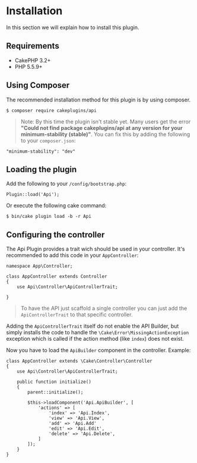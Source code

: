 # Installation

In this section we will explain how to install this plugin.

##  Requirements

- CakePHP 3.2+
- PHP 5.5.9+

## Using Composer

The recommended installation method for this plugin is by using composer.

```
$ composer require cakeplugins/api
```

> Note: By this time the plugin isn't stable yet. Many users get the error **"Could not find package cakeplugins/api at any version for your minimum-stability (stable)"**.
You can fix this by adding the following to your `composer.json`: 

```
"minimum-stability": "dev"
```

## Loading the plugin

Add the following to your `/config/bootstrap.php`:

```
Plugin::load('Api');
```

Or execute the following cake command:

```
$ bin/cake plugin load -b -r Api
```

## Configuring the controller

The Api Plugin provides a trait wich should be used in your controller. It's recommended to add this code in your `AppController`:

```
namespace App\Controller;

class AppController extends Controller
{
    use Api\Controller\ApiControllerTrait;

}
```

> To have the API just scaffold a single controller you can just add the `ApiControllerTrait` to that specific controller.

Adding the `ApiControllerTrait` itself do not enable the API Builder, but simply installs the code to handle the `\Cake\Error\MissingActionException`
exception which is called if the action method (like `index`) does not exist.

Now you have to load the `ApiBuilder` component in the controller. Example:

```
class AppController extends \Cake\Controller\Controller
{
    use Api\Controller\ApiControllerTrait;

    public function initialize()
    {
        parent::initialize();

        $this->loadComponent('Api.ApiBuilder', [
            'actions' => [
                'index' => 'Api.Index',
                'view' => 'Api.View',
                'add' => 'Api.Add'
                'edit' => 'Api.Edit',
                'delete' => 'Api.Delete',
            ]
        ]);
    }
}
```


